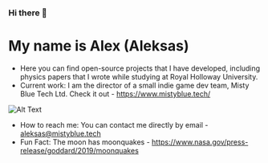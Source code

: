 ### Hi there 👋

<!--
**Allorx/Allorx** is a ✨ _special_ ✨ repository because its `README.md` (this file) appears on your GitHub profile.
-->

# My name is Alex (Aleksas)

- Here you can find open-source projects that I have developed, including physics papers that I wrote while studying at Royal Holloway University.
- Current work: I am the director of a small indie game dev team, Misty Blue Tech Ltd. Check it out - https://www.mistyblue.tech/

![Alt Text](https://github.com/Allorx/cpp-Projects/blob/master/SDLParticles/sdl.gif)

- How to reach me: You can contact me directly by email - aleksas@mistyblue.tech
- Fun Fact: The moon has moonquakes - https://www.nasa.gov/press-release/goddard/2019/moonquakes

